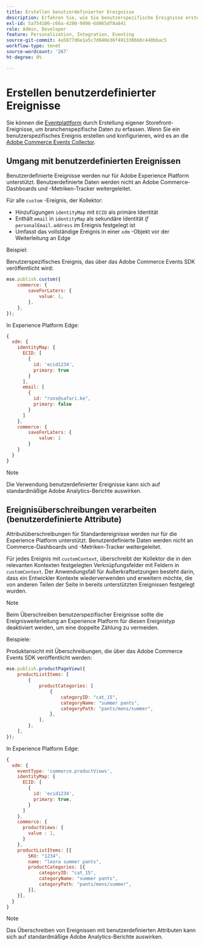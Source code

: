 ```yaml
---
title: Erstellen benutzerdefinierter Ereignisse
description: Erfahren Sie, wie Sie benutzerspezifische Ereignisse erstellen, um Ihre Adobe Commerce-Daten mit anderen Adobe DX-Produkten zu verbinden.
exl-id: 5a754106-c66a-4280-9896-6d065df8a841
role: Admin, Developer
feature: Personalization, Integration, Eventing
source-git-commit: 4a5877d6e1a5c7d840e36f4913306b0c440bbac5
workflow-type: tm+mt
source-wordcount: '267'
ht-degree: 0%

---
```


# Erstellen benutzerdefinierter Ereignisse

Sie können die [Eventplattform](events.md) durch Erstellung eigener Storefront-Ereignisse, um branchenspezifische Daten zu erfassen. Wenn Sie ein benutzerspezifisches Ereignis erstellen und konfigurieren, wird es an die [Adobe Commerce Events Collector](https://github.com/adobe/commerce-events/tree/main/packages/storefront-events-collector).

## Umgang mit benutzerdefinierten Ereignissen

Benutzerdefinierte Ereignisse werden nur für Adobe Experience Platform unterstützt. Benutzerdefinierte Daten werden nicht an Adobe Commerce-Dashboards und -Metriken-Tracker weitergeleitet.

Für alle `custom` -Ereignis, der Kollektor:

- Hinzufügungen `identityMap` mit `ECID` als primäre Identität
- Enthält `email` in `identityMap` als sekundäre Identität _if_ `personalEmail.address` im Ereignis festgelegt ist
- Umfasst das vollständige Ereignis in einer `xdm` -Objekt vor der Weiterleitung an Edge

Beispiel:

Benutzerspezifisches Ereignis, das über das Adobe Commerce Events SDK veröffentlicht wird:

```javascript
mse.publish.custom({
    commerce: {
        saveForLaters: {
            value: 1,
        },
    },
});
```

In Experience Platform Edge:

```javascript
{
  xdm: {
    identityMap: {
      ECID: [
        {
          id: 'ecid1234',
          primary: true
        }
      ],
      email: [
        {
          id: "runs@safari.ke",
          primary: false
        }
      ]
    },
    commerce: {
        saveForLaters: {
            value: 1
        }
    }
  }
}
```

>[!NOTE]
>
> Die Verwendung benutzerdefinierter Ereignisse kann sich auf standardmäßige Adobe Analytics-Berichte auswirken.

## Ereignisüberschreibungen verarbeiten (benutzerdefinierte Attribute)

Attributüberschreibungen für Standardereignisse werden nur für die Experience Platform unterstützt. Benutzerdefinierte Daten werden nicht an Commerce-Dashboards und -Metriken-Tracker weitergeleitet.

Für jedes Ereignis mit `customContext`, überschreibt der Kollektor die in den relevanten Kontexten festgelegten Verknüpfungsfelder mit Feldern in `customContext`. Der Anwendungsfall für Außerkraftsetzungen besteht darin, dass ein Entwickler Kontexte wiederverwenden und erweitern möchte, die von anderen Teilen der Seite in bereits unterstützten Ereignissen festgelegt wurden.

>[!NOTE]
>
>Beim Überschreiben benutzerspezifischer Ereignisse sollte die Ereignisweiterleitung an Experience Platform für diesen Ereignistyp deaktiviert werden, um eine doppelte Zählung zu vermeiden.

Beispiele:

Produktansicht mit Überschreibungen, die über das Adobe Commerce Events SDK veröffentlicht werden:

```javascript
mse.publish.productPageView({
    productListItems: [
        {
            productCategories: [
                {
                    categoryID: "cat_15",
                    categoryName: "summer pants",
                    categoryPath: "pants/mens/summer",
                },
            ],
        },
    ],
});
```

In Experience Platform Edge:

```javascript
{
  xdm: {
    eventType: 'commerce.productViews',
    identityMap: {
      ECID: [
        {
          id: 'ecid1234',
          primary: true,
        }
      ]
    },
    commerce: {
      productViews: {
        value : 1,
      }
    },
    productListItems: [{
        SKU: "1234",
        name: "leora summer pants",
        productCategories: [{
            categoryID: "cat_15",
            categoryName: "summer pants",
            categoryPath: "pants/mens/summer",
        }],
    }],
  }
}
```

>[!NOTE]
>
> Das Überschreiben von Ereignissen mit benutzerdefinierten Attributen kann sich auf standardmäßige Adobe Analytics-Berichte auswirken.
